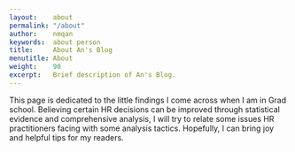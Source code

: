 ```yaml
---
layout:    about
permalink: "/about"
author:    nmqan
keywords:  about person
title:     About An's Blog
menutitle: About
weight:    90
excerpt:   Brief description of An's Blog.
--- 
```


This page is dedicated to the little findings I come across when I am in Grad school. Believing certain HR decisions can be improved through statistical evidence and comprehensive analysis, I will try to relate some issues HR practitioners facing with some analysis tactics.
Hopefully, I can bring joy and helpful tips for my readers.
